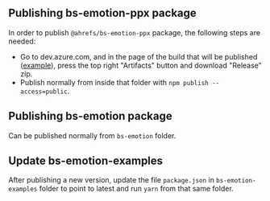 ## Publishing bs-emotion-ppx package

In order to publish `@ahrefs/bs-emotion-ppx` package, the following steps are needed:

- Go to dev.azure.com, and in the page of the build that will be published ([example](https://dev.azure.com/igor0048/ahrefs/_build/results?buildId=4)), press the top right "Artifacts" button and download "Release" zip.
- Publish normally from inside that folder with `npm publish --access=public`.

## Publishing bs-emotion package

Can be published normally from `bs-emotion` folder.

## Update bs-emotion-examples

After publishing a new version, update the file `package.json` in `bs-emotion-examples` folder to point to latest and
run `yarn` from that same folder.
